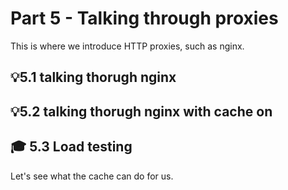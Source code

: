 # Part 5 - Talking through proxies
This is where we introduce HTTP proxies, such as nginx.
## 💡5.1  talking thorugh nginx


## 💡5.2  talking thorugh nginx with cache on

## 🎓 5.3 Load testing
Let's see what the cache can do for us.
